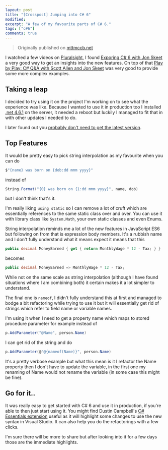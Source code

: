 ```yaml
---
layout: post
title: "[Crosspost] Jumping into C# 6"
modified:
excerpt: "A few of my favourite parts of C# 6."
tags: ["c#6"]
comments: true
---
```


> Originally published on [mttmccb.net](http://mttmccb.net/blog/2016/jumping-into-c-6)

I watched a few videos on [Pluralsight][0], I found [Exporing C# 6 with Jon Skeet][1] a very good way to get an insights into the new features. On top of that [Play by Play: C# Q&A with Scott Allen and Jon Skeet][2] was very good to provide some more complex examples.

## Taking a leap

I decided to try using it on the project I'm working on to see what the experience was like. Because I wanted to use it in production too I installed [.net 4.6.1][3] on the server, it needed a reboot but luckily I managed to fit that in with other updates I needed to do.

I later found out you [probably don't need to get the latest version][4].

## Top Features

It would be pretty easy to pick string interpolation as my favourite when you can do

[0]: http://pluralsight.com
[1]: http://www.pluralsight.com/courses/csharp-with-jon-skeet
[2]: http://www.pluralsight.com/courses/play-by-play-csharp-q-and-a-with-scott-allen-and-jon-skeet
[3]: https://www.microsoft.com/en-gb/download/details.aspx?id=48130
[4]: http://stackoverflow.com/questions/28921701/does-c-sharp-6-0-work-for-net-4-0

```c#
$"{name} was born on {dob:dd mmm yyyy}"
```

instead of

```c#
String.Format("{0} was born on {1:dd mmm yyyy}", name, dob)
```

but I don't think that's it.

I'm really liking `using static` so I can remove a lot of cruft which are essentially references to the same static class over and over. You can use it with library class like `System.Math`, your own static classes and even Enums.

String interpolation reminds me a lot of the new features in JavaScript ES6 but following on from that is expression body members. It's a rubbish name and I don't fully understand what it means expect it means that this

```c#
public decimal MoneyEarned { get { return MonthlyWage * 12 - Tax; } }
```

becomes

```c#
public decimal MoneyEarned => MonthlyWage * 12 - Tax;
```

While not on the same scale as string interpolation (although I have found situations where I am combining both) it certain makes it a lot simpler to understand.

The final one is `nameof`, I didn't fully understand this at first and managed to bodge a bit refactoring while trying to use it but it will essentially get rid of strings which refer to field name or variable names.

I'm using it when I need to get a property name which maps to stored procedure parameter for example instead of 

```c#
p.AddParameter("@Name", person.Name)
```

I can get rid of the string and do

```c#
p.AddParameter(@"@{nameof(Name)}", person.Name)
```

It's a pretty verbose example but what this mean is it I refactor the Name property then I don't have to update the variable, in the first one my renaming of Name would not rename the variable (in some case this might be fine).

## Go for it..

It was really easy to get started with C# 6 and use it in production, if you're able to then just start using it. You might find Dustin Campbell's [C# Essentials extension][5] useful as it will highlight some changes to use the new syntax in Visual Studio. It can also help you do the refactorings with a few clicks.

I'm sure there will be more to share but after looking into it for a few days those are the immediate highlights.

[5]: https://visualstudiogallery.msdn.microsoft.com/a4445ad0-f97c-41f9-a148-eae225dcc8a5